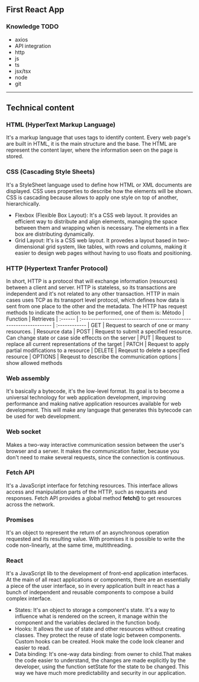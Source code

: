 ## First React App

### Knowledge TODO
- axios
- API integration
- http
- js
- ts
- jsx/tsx
- node
- git

--------
## Technical content

### HTML (HyperText Markup Language)

It's a markup language that uses tags to identify content. Every web page's are built in HTML, it is the main structure and the base. The HTML are represent the content layer, where the information seen on the page is stored.

### CSS (Cascading Style Sheets)

It's a StyleSheet language used to define how HTML or XML documents are displayed. CSS uses properties to describe how the elements will be shown. CSS is cascading because allows to apply one style on top of another, hierarchically.
- Flexbox (Flexible Box Layout): It's a CSS web layout. It provides an efficient way to distribute and align elements, managing the space between them and wrapping when is necessary. The elements in a flex box are distributing dynamically.
- Grid Layout: It's is a CSS web layout. It provedes a layout based in two-dimensional grid system, like tables, with rows and columns, making it easier to design web pages without having to uso floats and positioning.

### HTTP (Hypertext Tranfer Protocol)

In short, HTTP is a protocol that will exchange information (resources) between a client and server. HTTP is stateless, so its transactions are independent and it's not related to any other transaction. HTTP in main cases uses TCP as its transport level protocol, which defines how data is sent from one place to the other and the metadata. The HTTP has request methods to indicate the action to be performed, one of them is:
Método  | Function                      											         |   Retrieves   |
:------ | :----------------------------------------------------------------- | :------------ |
GET     | Request to search of one or many resources.  				 | Resource data |
POST    | Request to submit a specified resource. Can change state or case side effeccts on the server |
PUT    | Request to replace all current representations of the target  |
PATCH    | Request to apply partial modifications to a resource |
DELETE | Reqeust to delete a specified resource |
OPTIONS | Reqeust to describe the communication options | show allowed methods

### Web assembly

It's basically a bytecode, it's the low-level format. Its goal is to become a universal technology for web application development, improving performance and making native application resources available for web development. This will make any language that generates this bytecode can be used for web development.

### Web socket

Makes a two-way interactive communication session between the user's browser and a server. It makes the communication faster, because you don't need to make several requests, since the connection is continuous.

### Fetch API

It's a JavaScript interface for fetching resources. This interface allows access and manipulation parts of the HTTP, such as requests and responses. Fetch API provides a global method **fetch()** to get resources across the network.

### Promises
It's an object to represent the return of an asynchronous operation requested and its resulting value. With promises it is possible to write the code non-linearly, at the same time, multithreading.

### React

It's a JavaScript lib to the development of front-end application interfaces. At the main of all react applications or components, there are an essentially a piece of the user interface, so in every application built in react has a bunch of independent and reusable components to compose a build complex interface.

- States: It's an object to storage a component's state. It's a way to influence what is rendered on the screen, it manage within the component and the variables declared in the function body.
- Hooks: It allows the use of state and other resources without creating classes. They protect the reuse of state logic between components. Custom hooks can be created. Hook make the code look cleaner and easier to read.
- Data binding: It's one-way data binding: from owner to child.That makes the code easier to understand, the changes are made explicitly by the developer, using the function setState for the state to be changed. This way we have much more predictability and security in our application.